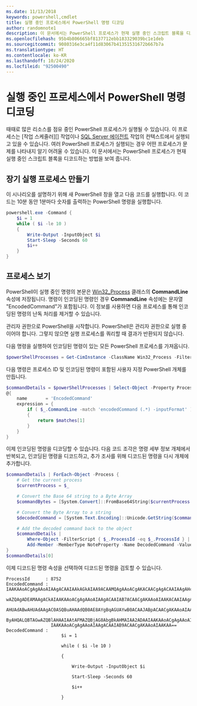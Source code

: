 ```yaml
---
ms.date: 11/13/2018
keywords: powershell,cmdlet
title: 실행 중인 프로세스에서 PowerShell 명령 디코딩
author: randomnote1
description: 이 문서에서는 PowerShell 프로세스가 현재 실행 중인 스크립트 블록을 디코드하는 방법을 보여 줍니다.
ms.openlocfilehash: 95b4b806665bf8137712ebb183329039bc1e1deb
ms.sourcegitcommit: 9080316e3ca4f11d83067b41351531672b667b7a
ms.translationtype: HT
ms.contentlocale: ko-KR
ms.lasthandoff: 10/24/2020
ms.locfileid: "92500490"
---
```

# <a name="decode-a-powershell-command-from-a-running-process"></a>실행 중인 프로세스에서 PowerShell 명령 디코딩

때때로 많은 리소스를 점유 중인 PowerShell 프로세스가 실행될 수 있습니다.
이 프로세스는 [작업 스케줄러][] 작업이나 [SQL Server 에이전트][] 작업의 컨텍스트에서 실행되고 있을 수 있습니다. 여러 PowerShell 프로세스가 실행되는 경우 어떤 프로세스가 문제를 나타내지 알기 어려울 수 있습니다. 이 문서에서는 PowerShell 프로세스가 현재 실행 중인 스크립트 블록을 디코드하는 방법을 보여 줍니다.

## <a name="create-a-long-running-process"></a>장기 실행 프로세스 만들기

이 시나리오를 설명하기 위해 새 PowerShell 창을 열고 다음 코드를 실행합니다. 이 코드는 10분 동안 1분마다 숫자를 출력하는 PowerShell 명령을 실행합니다.

```powershell
powershell.exe -Command {
    $i = 1
    while ( $i -le 10 )
    {
        Write-Output -InputObject $i
        Start-Sleep -Seconds 60
        $i++
    }
}
```

## <a name="view-the-process"></a>프로세스 보기

PowerShell이 실행 중인 명령의 본문은 [Win32_Process][] 클래스의 **CommandLine** 속성에 저장됩니다. 명령이 인코딩된 명령인 경우 **CommandLine** 속성에는 문자열 "EncodedCommand"가 포함됩니다. 이 정보를 사용하면 다음 프로세스를 통해 인코딩된 명령의 난독 처리를 제거할 수 있습니다.

관리자 권한으로 PowerShell을 시작합니다. PowerShell은 관리자 권한으로 실행 중이어야 합니다. 그렇지 않으면 실행 프로세스를 쿼리할 때 결과가 반환되지 않습니다.

다음 명령을 실행하여 인코딩된 명령이 있는 모든 PowerShell 프로세스를 가져옵니다.

```powershell
$powerShellProcesses = Get-CimInstance -ClassName Win32_Process -Filter 'CommandLine LIKE "%EncodedCommand%"'
```

다음 명령은 프로세스 ID 및 인코딩된 명령이 포함된 사용자 지정 PowerShell 개체를 만듭니다.

```powershell
$commandDetails = $powerShellProcesses | Select-Object -Property ProcessId,
@{
    name       = 'EncodedCommand'
    expression = {
        if ( $_.CommandLine -match 'encodedCommand (.*) -inputFormat' )
        {
            return $matches[1]
        }
    }
}
```

이제 인코딩된 명령을 디코딩할 수 있습니다. 다음 코드 조각은 명령 세부 정보 개체에서 반복되고, 인코딩된 명령을 디코드하고, 추가 조사를 위해 디코드된 명령을 다시 개체에 추가합니다.

```powershell
$commandDetails | ForEach-Object -Process {
    # Get the current process
    $currentProcess = $_

    # Convert the Base 64 string to a Byte Array
    $commandBytes = [System.Convert]::FromBase64String($currentProcess.EncodedCommand)

    # Convert the Byte Array to a string
    $decodedCommand = [System.Text.Encoding]::Unicode.GetString($commandBytes)

    # Add the decoded command back to the object
    $commandDetails |
        Where-Object -FilterScript { $_.ProcessId -eq $_.ProcessId } |
        Add-Member -MemberType NoteProperty -Name DecodedCommand -Value $decodedCommand
}
$commandDetails[0]
```

이제 디코드된 명령 속성을 선택하여 디코드된 명령을 검토할 수 있습니다.

```Output
ProcessId      : 8752
EncodedCommand : IAAKAAoACgAgAAoAIAAgACAAIAAkAGkAIAA9ACAAMQAgAAoACgAKACAACgAgACAAIAAgAHcAaABpAGwAZQAgACgAIAAkAGkAIAAtAG
                 wAZQAgADEAMAAgACkAIAAKAAoACgAgAAoAIAAgACAAIAB7ACAACgAKAAoAIAAKACAAIAAgACAAIAAgACAAIABXAHIAaQB0AGUALQBP
                 AHUAdABwAHUAdAAgAC0ASQBuAHAAdQB0AE8AYgBqAGUAYwB0ACAAJABpACAACgAKAAoAIAAKACAAIAAgACAAIAAgACAAIABTAHQAYQ
                 ByAHQALQBTAGwAZQBlAHAAIAAtAFMAZQBjAG8AbgBkAHMAIAA2ADAAIAAKAAoACgAgAAoAIAAgACAAIAAgACAAIAAgACQAaQArACsA
                 IAAKAAoACgAgAAoAIAAgACAAIAB9ACAACgAKAAoAIAAKAA==
DecodedCommand :
                     $i = 1

                     while ( $i -le 10 )

                     {

                         Write-Output -InputObject $i

                         Start-Sleep -Seconds 60

                         $i++

                     }
```

[작업 Scheduler]: /windows/desktop/TaskSchd/task-scheduler-start-page
[SQL Server 에이전트]: /sql/ssms/agent/sql-server-agent
[Win32_Process]: /windows/desktop/CIMWin32Prov/win32-process
